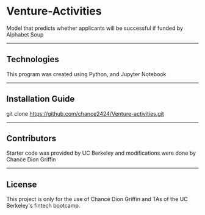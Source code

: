 # Venture-Activities
Model that predicts whether applicants will be successful if funded by Alphabet Soup



---

## Technologies
This program was created using Python, and Jupyter Notebook


---

## Installation Guide
git clone https://github.com/chance2424/Venture-activities.git

---


## Contributors

Starter code was provided by UC Berkeley and modifications were done by Chance Dion Griffin

---

## License

This project is only for the use of Chance Dion Griffin and TAs of the UC Berkeley's fintech bootcamp.
